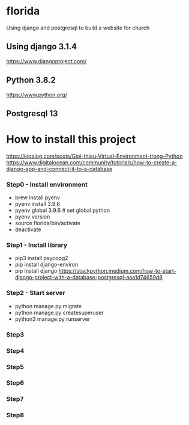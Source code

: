 # florida

Using django and postgresql to build a website for church

## Using django 3.1.4

https://www.djangoproject.com/

## Python 3.8.2

https://www.python.org/

## Postgresql 13

# How to install this project

https://kipalog.com/posts/Gioi-thieu-Virtual-Environment-trong-Python
https://www.digitalocean.com/community/tutorials/how-to-create-a-django-app-and-connect-it-to-a-database

### Step0 - Install environment

- brew install pyenv
- pyenv install 3.9.6
- pyenv global 3.9.6 # set global python
- pyenv version
- source florida/bin/activate
- deactivate

### Step1 - Install library

- pip3 install psycopg2
- pip install django-environ
- pip install django
  https://stackpython.medium.com/how-to-start-django-project-with-a-database-postgresql-aaa1d74659d8

### Step2 - Start server

- python manage.py migrate
- python manage.py createsuperuser
- python3 manage.py runserver

### Step3

### Step4

### Step5

### Step6

### Step7

### Step8
